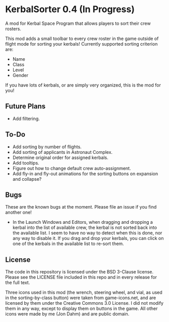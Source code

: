 # KerbalSorter 0.4 (In Progress)
A mod for Kerbal Space Program that allows players to sort their crew rosters.

This mod adds a small toolbar to every crew roster in the game outside of flight mode for sorting your kerbals! Currently supported sorting criterion are:

* Name
* Class
* Level
* Gender

If you have lots of kerbals, or are simply very organized, this is the mod for you!

## Future Plans

* Add filtering.


## To-Do

* Add sorting by number of flights.
* Add sorting of applicants in Astronaut Complex.
* Determine original order for assigned kerbals.
* Add tooltips.
* Figure out how to change default crew auto-assignment.
* Add fly-in and fly-out animations for the sorting buttons on expansion and collapse?


## Bugs

These are the known bugs at the moment. Please file an issue if you find another one!
* In the Launch Windows and Editors, when dragging and dropping a kerbal into the list of available crew, the kerbal is not sorted back into the available list. I seem to have no way to detect when this is done, nor any way to disable it. If you drag and drop your kerbals, you can click on one of the kerbals in the available list to re-sort them.


## License

The code in this repository is licensed under the BSD 3-Clause license. Please see the LICENSE file included in this repo and in every release for the full text.

Three icons used in this mod (the wrench, steering wheel, and vial, as used in the sorting-by-class button) were taken from game-icons.net, and are licensed by them under the Creative Commons 3.0 License. I did not modify them in any way, except to display them on buttons in the game. All other icons were made by me (Jon Dahm) and are public domain.
